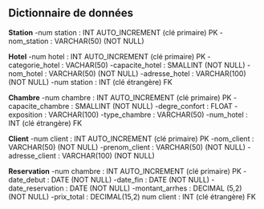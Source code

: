 ## Dictionnaire de données

**Station**
-num station : INT AUTO_INCREMENT (clé primaire) PK
-nom_station : VARCHAR(50) (NOT NULL)

**Hotel**
-num hotel : INT AUTO_INCREMENT  (clé primaire) PK
-categorie_hotel : VACHAR(50)
-capacite_hotel : SMALLINT (NOT NULL)
-nom_hotel : VARCHAR(50) (NOT NULL)
-adresse_hotel : VARCHAR(100) (NOT NULL)
-num station : INT (clé étrangère) FK

**Chambre**
-num chambre : INT AUTO_INCREMENT (clé primaire) PK
-capacite_chambre : SMALLINT (NOT NULL)
-degre_confort : FLOAT 
-exposition : VARCHAR(100) 
-type_chambre : VARCHAR(50)
-num_hotel : INT (clé étrangère) FK

**Client** 
-num client : INT AUTO_INCREMENT (clé primaire) PK
-nom_client : VARCHAR(50) (NOT NULL)
-prenom_client : VARCHAR(50) (NOT NULL)
-adresse_client : VARCHAR(100) (NOT NULL)

**Reservation**
-num chambre : INT AUTO_INCREMENT (clé primaire) PK
-date_debut : DATE (NOT NULL)
-date_fin : DATE (NOT NULL)
-date_reservation : DATE (NOT NULL)
-montant_arrhes : DECIMAL (5,2) (NOT NULL)
-prix_total : DECIMAL(15,2)
num client : INT (clé étrangère) FK

